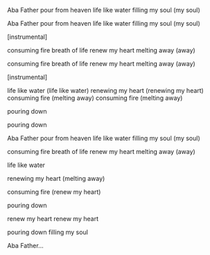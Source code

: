 Aba Father
pour from heaven
life like water
filling my soul (my soul)

Aba Father
pour from heaven
life like water
filling my soul (my soul)

[instrumental]

consuming fire
breath of life
renew my heart
melting away (away)

consuming fire
breath of life
renew my heart
melting away (away)

[instrumental]

life like water (life like water)
renewing my heart (renewing my heart)
consuming fire (melting away)
consuming fire (melting away)

pouring down

pouring down

Aba Father
pour from heaven
life like water
filling my soul (my soul)

consuming fire
breath of life
renew my heart
melting away (away)

life like water

renewing my heart (melting away)

consuming fire (renew my heart)

pouring down

renew my heart
renew my heart

pouring down
filling my soul

Aba Father...
